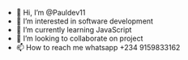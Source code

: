 - 👋 Hi, I’m @Pauldev11
- 👀 I’m interested in software development 
- 🌱 I’m currently learning JavaScript 
- 💞️ I’m looking to collaborate on project 
- 📫 How to reach me whatsapp +234 9159833162

<!---
Pauldev11/Pauldev11 is a ✨ special ✨ repository because its `README.md` (this file) appears on your GitHub profile.
You can click the Preview link to take a look at your changes.
--->
